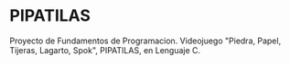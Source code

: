 # PIPATILAS
Proyecto de Fundamentos de Programacion. Videojuego "Piedra, Papel, Tijeras, Lagarto, Spok", PIPATILAS, en Lenguaje C.
